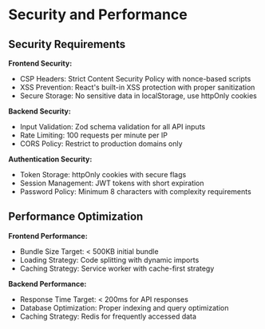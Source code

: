 # Security and Performance

## Security Requirements

**Frontend Security:**
- CSP Headers: Strict Content Security Policy with nonce-based scripts
- XSS Prevention: React's built-in XSS protection with proper sanitization
- Secure Storage: No sensitive data in localStorage, use httpOnly cookies

**Backend Security:**
- Input Validation: Zod schema validation for all API inputs
- Rate Limiting: 100 requests per minute per IP
- CORS Policy: Restrict to production domains only

**Authentication Security:**
- Token Storage: httpOnly cookies with secure flags
- Session Management: JWT tokens with short expiration
- Password Policy: Minimum 8 characters with complexity requirements

## Performance Optimization

**Frontend Performance:**
- Bundle Size Target: < 500KB initial bundle
- Loading Strategy: Code splitting with dynamic imports
- Caching Strategy: Service worker with cache-first strategy

**Backend Performance:**
- Response Time Target: < 200ms for API responses
- Database Optimization: Proper indexing and query optimization
- Caching Strategy: Redis for frequently accessed data
